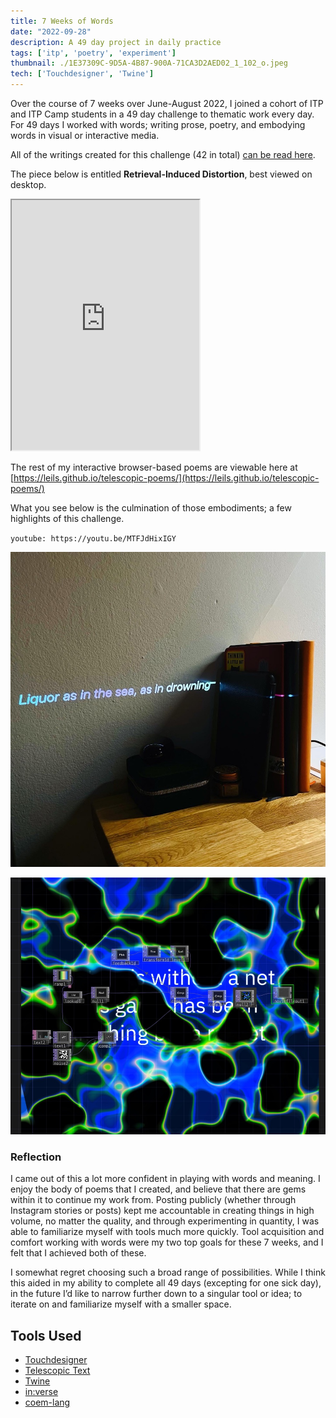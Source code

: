 ```yaml
---
title: 7 Weeks of Words
date: "2022-09-28"
description: A 49 day project in daily practice
tags: ['itp', 'poetry', 'experiment']
thumbnail: ./1E37309C-9D5A-4B87-900A-71CA3D2AED02_1_102_o.jpeg
tech: ['Touchdesigner', 'Twine']
---
```

Over the course of 7 weeks over June-August 2022, I joined a cohort of ITP and ITP Camp students in a 49 day challenge to thematic work every day. For 49 days I worked with words; writing prose, poetry, and embodying words in visual or interactive media.

All of the writings created for this challenge (42 in total) [can be read here](https://docs.google.com/document/d/1P34_8vXNXSsBtLgAt6PceGhSbBgbVaDttyu9LQNwaX4/edit?usp=sharing).


The piece below is entitled **Retrieval-Induced Distortion**, best viewed on desktop. 
<iframe 
    width="300"
    height="400"
    src="https://leils.github.io/telescopic-poems/21_26-01.html">
</iframe>



The rest of my interactive browser-based poems are viewable here at [https://leils.github.io/telescopic-poems/](https://leils.github.io/telescopic-poems/)

What you see below is the culmination of those embodiments; a few highlights of this challenge.

`youtube: https://youtu.be/MTFJdHixIGY`

![D49CD2B8-B167-4DE6-A20A-DB666730C3B4_1_105_c.jpeg](./D49CD2B8-B167-4DE6-A20A-DB666730C3B4_1_105_c.jpeg)

![46A09ED4-0489-4F12-8E6F-7C4EF252ABCB_1_105_c.jpeg](./46A09ED4-0489-4F12-8E6F-7C4EF252ABCB_1_105_c.jpeg)

### Reflection

I came out of this a lot more confident in playing with words and meaning. I enjoy the body of poems that I created, and believe that there are gems within it to continue my work from. Posting publicly (whether through Instagram stories or posts) kept me accountable in creating things in high volume, no matter the quality, and through experimenting in quantity, I was able to familiarize myself with tools much more quickly. Tool acquisition and comfort working with words were my two top goals for these 7 weeks, and I felt that I achieved both of these.

I somewhat regret choosing such a broad range of possibilities. While I think this aided in my ability to complete all 49 days (excepting for one sick day), in the future I’d like to narrow further down to a singular tool or idea; to iterate on and familiarize myself with a smaller space.

## Tools Used

- [Touchdesigner](https://derivative.ca)
- [Telescopic Text](https://github.com/jackyzha0/telescopic-text)
- [Twine](https://twinery.org)
- [in:verse](https://inverse.website)
- [coem-lang](https://www.coem-lang.org)
